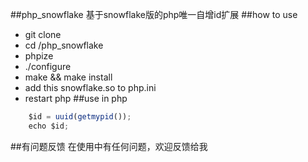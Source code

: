 ##php_snowflake
基于snowflake版的php唯一自增id扩展
##how to use

* git clone
* cd /php_snowflake
* phpize
* ./configure
* make && make install
* add this snowflake.so to php.ini
* restart php
##use in php
```javascript
    $id = uuid(getmypid());
    echo $id;
```
##有问题反馈
在使用中有任何问题，欢迎反馈给我

